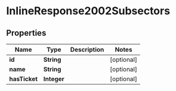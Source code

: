 
# InlineResponse2002Subsectors

## Properties
Name | Type | Description | Notes
------------ | ------------- | ------------- | -------------
**id** | **String** |  |  [optional]
**name** | **String** |  |  [optional]
**hasTicket** | **Integer** |  |  [optional]



